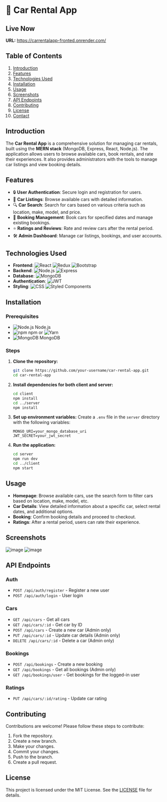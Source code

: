 # 🚗 Car Rental App

## Live Now
**URL:** https://carrentalapp-fronted.onrender.com/

## Table of Contents
1. [Introduction](#introduction)
2. [Features](#features)
3. [Technologies Used](#technologies-used)
4. [Installation](#installation)
5. [Usage](#usage)
6. [Screenshots](#screenshots)
7. [API Endpoints](#api-endpoints)
8. [Contributing](#contributing)
9. [License](#license)
10. [Contact](#contact)

## Introduction
The **Car Rental App** is a comprehensive solution for managing car rentals, built using the **MERN stack** (MongoDB, Express, React, Node.js). The application allows users to browse available cars, book rentals, and rate their experiences. It also provides administrators with the tools to manage car listings and view booking details.

## Features
- 🔒 **User Authentication**: Secure login and registration for users.
- 🚗 **Car Listings**: Browse available cars with detailed information.
- 🔍 **Car Search**: Search for cars based on various criteria such as location, make, model, and price.
- 📅 **Booking Management**: Book cars for specified dates and manage existing bookings.
- ⭐ **Ratings and Reviews**: Rate and review cars after the rental period.
- 🛠️ **Admin Dashboard**: Manage car listings, bookings, and user accounts.

## Technologies Used
- **Frontend**: ![React](https://img.shields.io/badge/React-20232A?style=flat-square&logo=react&logoColor=61DAFB) ![Redux](https://img.shields.io/badge/Redux-764ABC?style=flat-square&logo=redux&logoColor=white) ![Bootstrap](https://img.shields.io/badge/Bootstrap-563D7C?style=flat-square&logo=bootstrap&logoColor=white)
- **Backend**: ![Node.js](https://img.shields.io/badge/Node.js-43853D?style=flat-square&logo=node.js&logoColor=white) ![Express](https://img.shields.io/badge/Express-000000?style=flat-square&logo=express&logoColor=white)
- **Database**: ![MongoDB](https://img.shields.io/badge/MongoDB-4EA94B?style=flat-square&logo=mongodb&logoColor=white)
- **Authentication**: ![JWT](https://img.shields.io/badge/JWT-000000?style=flat-square&logo=json-web-tokens&logoColor=white)
- **Styling**: ![CSS](https://img.shields.io/badge/CSS-1572B6?style=flat-square&logo=css3&logoColor=white) ![Styled Components](https://img.shields.io/badge/Styled_Components-DB7093?style=flat-square&logo=styled-components&logoColor=white)

## Installation
### Prerequisites
- ![Node.js](https://img.shields.io/badge/Node.js-43853D?style=flat-square&logo=node.js&logoColor=white) Node.js
- ![npm](https://img.shields.io/badge/npm-CB3837?style=flat-square&logo=npm&logoColor=white) npm or ![Yarn](https://img.shields.io/badge/Yarn-2C8EBB?style=flat-square&logo=yarn&logoColor=white)
- ![MongoDB](https://img.shields.io/badge/MongoDB-4EA94B?style=flat-square&logo=mongodb&logoColor=white) MongoDB

### Steps
1. **Clone the repository:**
    ```sh
    git clone https://github.com/your-username/car-rental-app.git
    cd car-rental-app
    ```

2. **Install dependencies for both client and server:**
    ```sh
    cd client
    npm install
    cd ../server
    npm install
    ```

3. **Set up environment variables:**
    Create a `.env` file in the `server` directory with the following variables:
    ```env
    MONGO_URI=your_mongo_database_uri
    JWT_SECRET=your_jwt_secret
    ```

4. **Run the application:**
    ```sh
    cd server
    npm run dev
    cd ../client
    npm start
    ```

## Usage
- **Homepage**: Browse available cars, use the search form to filter cars based on location, make, model, etc.
- **Car Details**: View detailed information about a specific car, select rental dates, and additional options.
- **Booking**: Confirm booking details and proceed to checkout.
- **Ratings**: After a rental period, users can rate their experience.

## Screenshots
![image](https://github.com/user-attachments/assets/efcc388d-be30-4522-9ac9-a68d5ca84f36)
![image](https://github.com/user-attachments/assets/9a8d877b-769d-4044-9033-a7447223d159)

## API Endpoints
### Auth
- `POST /api/auth/register` - Register a new user
- `POST /api/auth/login` - User login

### Cars
- `GET /api/cars` - Get all cars
- `GET /api/cars/:id` - Get car by ID
- `POST /api/cars` - Create a new car (Admin only)
- `PUT /api/cars/:id` - Update car details (Admin only)
- `DELETE /api/cars/:id` - Delete a car (Admin only)

### Bookings
- `POST /api/bookings` - Create a new booking
- `GET /api/bookings` - Get all bookings (Admin only)
- `GET /api/bookings/user` - Get bookings for the logged-in user

### Ratings
- `PUT /api/cars/:id/rating` - Update car rating

## Contributing
Contributions are welcome! Please follow these steps to contribute:
1. Fork the repository.
2. Create a new branch.
3. Make your changes.
4. Commit your changes.
5. Push to the branch.
6. Create a pull request.

## License
This project is licensed under the MIT License. See the [LICENSE](LICENSE) file for details.
